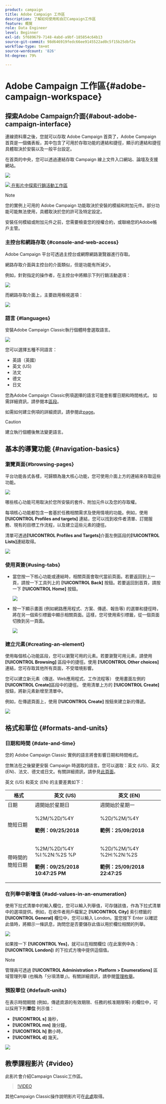 ```yaml
---
product: campaign
title: Adobe Campaign 工作區
description: 了解如何使用和自訂Campaign工作區
feature: 概覽
role: Data Engineer
level: Beginner
exl-id: 5f689679-7148-4abd-a9bf-185854c64b13
source-git-commit: 98d646919fedc66ee9145522ad0c5f15b25dbf2e
workflow-type: tm+mt
source-wordcount: '826'
ht-degree: 79%

---
```


# Adobe Campaign 工作區{#adobe-campaign-workspace}

## 探索Adobe Campaign介面{#about-adobe-campaign-interface}

連線資料庫之後，您就可以存取 Adobe Campaign 首頁了，Adobe Campaign 首頁是一個儀表板，其中包含了可用於存取功能的連結和捷徑，顯示的連結和捷徑具體取決於安裝以及一般平台設定。

在首頁的中央，您可以透過連結存取 Campaign 線上文件入口網站、論壇及支援網站。

![](assets/d_ncs_user_interface_home.png)

![](assets/do-not-localize/how-to-video.png)[ 在影片中探索行銷活動工作區](#video)

>[!NOTE]
>
>您的實例上可用的 Adobe Campaign 功能取決於安裝的模組和附加元件。部分功能可能無法使用，具體取決於您的許可及特定設定。
>
>安裝任何模組或附加元件之前，您需要檢查您的授權合約，或聯絡您的Adobe帳戶主管。

### 主控台和網路存取 {#console-and-web-access}

Adobe Campaign 平台可透過主控台或網際網路瀏覽器進行存取。

網路存取介面與主控台的介面類似，但是功能有所減少。

例如，針對指定的操作者，在主控台中將顯示下列行銷活動選項：

![](assets/operation_from_console.png)

而網路存取介面上，主要啟用檢視選項：

![](assets/operation_from_web.png)

### 語言 {#languages}

安裝Adobe Campaign Classic執行個體時會選取語言。

![](assets/language.png)

您可以選擇五種不同語言：

* 英語（英國）
* 英文 (US)
* 法文
* 德文
* 日文

您為Adobe Campaign Classic例項選擇的語言可能會影響日期和時間格式。 如需詳細資訊，請參閱本[區段](../../platform/using/adobe-campaign-workspace.md#date-and-time)。

如需如何建立例項的詳細資訊，請參閱此[page](../../installation/using/creating-an-instance-and-logging-on.md)。

>[!CAUTION]
>
>建立執行個體後無法變更語言。

## 基本的導覽功能 {#navigation-basics}

### 瀏覽頁面{#browsing-pages}

平台功能各式各樣，可歸類為幾大核心功能，您可使用介面上方的連結來存取這些功能。

![](assets/overview_home.png)

哪些核心功能可用取決於您所安裝的套件、附加元件以及您的存取權。

每項核心功能都包含一套基於任務相關需求及使用情境的功能。例如，使用 **[!UICONTROL Profiles and targets]** 連結，您可以找到收件者清單、訂閱服務、現有的目標工作流程，以及建立這些元素的捷徑。

清單可透過&#x200B;**[!UICONTROL Profiles and Targets]**&#x200B;介面左側區段的&#x200B;**[!UICONTROL Lists]**&#x200B;連結取得。

![](assets/recipient_list_overview.png)

### 使用頁簽{#using-tabs}

* 當您按一下核心功能或連結時，相關頁面會取代當前頁面。若要返回到上一頁，請按一下工具列上的 **[!UICONTROL Back]** 按鈕。若要返回到首頁，請按一下 **[!UICONTROL Home]** 按鈕。

   ![](assets/d_ncs_user_interface_back_home_buttons.png)

* 按一下顯示畫面 (例如網路應用程式、方案、傳遞、報告等) 的選單和捷徑時，將在另一個索引標籤中顯示相關頁面。這樣，您可使用索引標籤，從一個頁面切換到另一頁面。

   ![](assets/d_ncs_user_interface_tabs.png)

### 建立元素{#creating-an-element}

使用每個核心功能區段，您可以瀏覽可用的元素。若要瀏覽可用元素，請使用 **[!UICONTROL Browsing]** 區段中的捷徑。使用 **[!UICONTROL Other choices]** 連結，您可存取其他所有頁面，不受環境影響。

您可以建立新元素（傳送、Web應用程式、工作流程等） 使用畫面左側的&#x200B;**[!UICONTROL Create]**&#x200B;區段中的捷徑。 使用清單上方的 **[!UICONTROL Create]** 按鈕，將新元素新增至清單中。

例如，在傳遞頁面上，使用 **[!UICONTROL Create]** 按鈕來建立新的傳遞。

![](assets/d_ncs_user_interface_tab_add_del.png)


## 格式和單位 {#formats-and-units}

### 日期和時間 {#date-and-time}

您的 Adobe Campaign Classic 實例的語言將會影響日期和時間格式。

您無法在之後變更安裝 Campaign 時選取的語言。您可以選取：英文 (US)、英文 (EN)、法文、德文或日文。有關詳細資訊，請參見[此頁面](../../installation/using/creating-an-instance-and-logging-on.md)。

英文 (US) 和英文 (EN) 的主要差異如下：

<table> 
 <thead> 
  <tr> 
   <th> 格式<br /> </th> 
   <th> 英文 (US)<br /> </th> 
   <th> 英文 (EN)<br /> </th> 
  </tr> 
 </thead> 
 <tbody> 
  <tr> 
   <td> 日期<br /> </td> 
   <td> 週開始於星期日<br /> </td> 
   <td> 週開始於星期一<br /> </td> 
  </tr> 
  <tr> 
   <td> 簡短日期<br /> </td> 
   <td> <p>%2M/%2D/%4Y</p><p><strong>範例：09/25/2018</strong></p> </td> 
   <td> <p>%2D/%2M/%4Y</p><p><strong>範例：25/09/2018</strong></p> </td> 
  </tr> 
  <tr> 
   <td> 帶時間的簡短日期<br /> </td> 
   <td> <p>%2M/%2D/%4Y %I:%2N:%2S %P</p><p><strong>範例：09/25/2018 10:47:25 PM</strong></p> </td> 
   <td> <p>%2D/%2M/%4Y %2H:%2N:%2S</p><p><strong>範例：25/09/2018 22:47:25</strong></p> </td> 
  </tr> 
 </tbody> 
</table>

### 在列舉中新增值 {#add-values-in-an-enumeration}

使用下拉式清單中的輸入欄位，您可以輸入列舉值，可存儲該值，作為下拉式清單中的選項提供。例如，在收件者用戶檔案之 **[!UICONTROL City]** 索引標籤的 **[!UICONTROL General]** 欄位中，您可以輸入 London。當您按下 Enter 以確認此值時，將顯示一條訊息，詢問您是否要儲存此值以用於欄位相關的列舉。

![](assets/s_ncs_user_wizard_email_bat_substitute_email.png)

如果按一下 **[!UICONTROL Yes]**，就可以在相關欄位 (在此案例中為：**[!UICONTROL London]**) 的下拉式方塊中提供這個值。

>[!NOTE]
>
>管理員可透過 **[!UICONTROL Administration > Platform > Enumerations]** 區域管理列舉 (也稱為「分項清單」)。有關詳細資訊，請參閱[管理枚舉](../../platform/using/managing-enumerations.md)。

### 預設單位 {#default-units}

在表示時間期間 (例如，傳遞資源的有效期限、任務的核准期限等) 的欄位中，可以採用下列&#x200B;**單位** 列示值：

* **[!UICONTROL s]** 幾秒，
* **[!UICONTROL mn]** 幾分鐘，
* **[!UICONTROL h]** 數小時，
* **[!UICONTROL d]** 幾天。

![](assets/enter_unit_sample.png)

## 教學課程影片 {#video}

此影片會介紹Campaign Classic工作區。

>[!VIDEO](https://video.tv.adobe.com/v/35130?quality=12)

其他Campaign Classic操作說明影片可在[此處](https://experienceleague.adobe.com/docs/campaign-classic-learn/tutorials/overview.html?lang=zh-Hant)取得。
